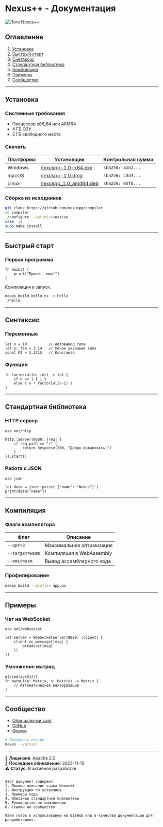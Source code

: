 # Nexus++ - Документация

![Лого Nexus++](https://nexuspp.dev/logo.png)

## Оглавление
1. [Установка](#установка)
2. [Быстрый старт](#быстрый-старт)
3. [Синтаксис](#синтаксис)
4. [Стандартная библиотека](#стандартная-библиотека)
5. [Компиляция](#компиляция)
6. [Примеры](#примеры)
7. [Сообщество](#сообщество)

---

## Установка

### Системные требования
- Процессор x86_64 или ARM64
- 4 ГБ ОЗУ
- 2 ГБ свободного места

### Скачать
| Платформа | Установщик | Контрольная сумма |
|-----------|------------|-------------------|
| Windows | [nexuspp-1.0-x64.exe](https://dl.nexuspp.dev/win) | `sha256: a1b2...` |
| macOS | [nexuspp-1.0.dmg](https://dl.nexuspp.dev/mac) | `sha256: c3d4...` |
| Linux | [nexuspp_1.0_amd64.deb](https://dl.nexuspp.dev/linux) | `sha256: e5f6...` |

### Сборка из исходников
```bash
git clone https://github.com/nexuspp/compiler
cd compiler
./configure --optimize=native
make -j8
sudo make install
```

---

## Быстрый старт

### Первая программа
```npp
fn main() {
    print("Привет, мир!")
}
```

Компиляция и запуск:
```bash
nexus build hello.nx -o hello
./hello
```

---

## Синтаксис

### Переменные
```npp
let x = 10          // Автовывод типа
let y: f64 = 3.14   // Явное указание типа
const PI = 3.1415   // Константа
```

### Функции
```npp
fn factorial(n: int) -> int {
    if n <= 1 { 1 }
    else { n * factorial(n-1) }
}
```

---

## Стандартная библиотека

### HTTP сервер
```npp
use net/http

http::Server(8080, |req| {
    if req.path == "/" {
        return Response(200, "Добро пожаловать!")
    }
}).start()
```

### Работа с JSON
```npp
use json

let data = json::parse(`{"name": "Nexus"}`)
print(data["name"])
```

---

## Компиляция

### Флаги компилятора
| Флаг | Описание |
|------|----------|
| `--opt=3` | Максимальная оптимизация |
| `--target=wasm` | Компиляция в WebAssembly |
| `--emit=asm` | Вывод ассемблерного кода |

### Профилирование
```bash
nexus build --profile app.nx
```

---

## Примеры

### Чат на WebSocket
```npp
use net/websocket

let server = WebSocketServer(8080, |client| {
    client.on_message(|msg| {
        broadcast(msg)
    })
})
```

### Умножение матриц
```npp
#[simd(avx512)]
fn matmul(a: Matrix, b: Matrix) -> Matrix {
    // Автоматическая векторизация
}
```

---

## Сообщество

- [Официальный сайт](https://nexuspp.dev)
- [GitHub](https://github.com/Demidqdr/Nexus-Program-Lang-)
- [Форум](https://forum.nexuspp.dev)

```bash
# Проверить версию
nexus --version
```

---

📄 **Лицензия**: Apache 2.0  
📆 **Последнее обновление**: 2023-11-15  
⚠ **Статус**: В активной разработке
```

Этот документ содержит:
1. Полное описание языка Nexus++
2. Инструкции по установке
3. Примеры кода
4. Описание стандартной библиотеки
5. Руководство по компиляции
6. Ссылки на сообщество

Файл готов к использованию на GitHub или в качестве документации для разработчиков.